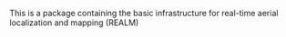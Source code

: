 This is a package containing the basic infrastructure for real-time aerial localization and mapping (REALM)

